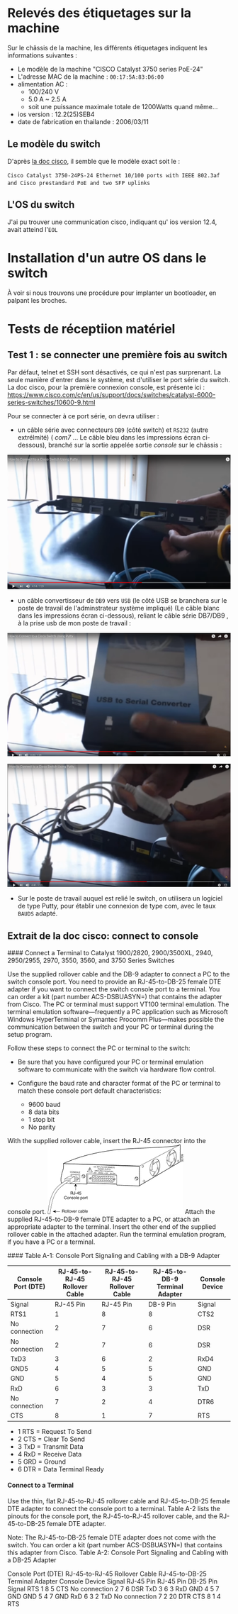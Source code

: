 
# Relevés des étiquetages sur la machine

Sur le châssis de la machine, les différents étiquetages indiquent les informations suivantes : 

* Le modèle de la machine "CISCO Catalyst 3750 series PoE-24"
* L'adresse MAC de la machine   : `00:17:5A:83:D6:00`
* alimentation AC : 
  * 100/240 V
  * 5.0 A ~ 2.5 A
  * soit une puissance maximale totale de 1200Watts quand même... 
* ios version : 12.2(25)SEB4
* date de fabrication en thailande : 2006/03/11



## Le modèle du switch

D'après [la doc cisco](https://www.cisco.com/c/en/us/products/collateral/switches/catalyst-3750-series-switches/product_data_sheet0900aecd80371991.html), il semble que le modèle exact soit  le :

`Cisco Catalyst 3750-24PS-24 Ethernet 10/100 ports with IEEE 802.3af and Cisco prestandard PoE and two SFP uplinks`


## L'OS du switch

J'ai pu trouver une communication cisco, indiquant qu' ios version 12.4, avait atteind l'`EOL`

# Installation d'un autre OS dans le switch

À voir si nous trouvons une procédure pour implanter un bootloader, en palpant les broches.

# Tests de réceptiion matériel

## Test 1 : se connecter une première fois au switch

Par défaut, telnet et SSH sont désactivés, ce qui n'est pas surprenant. La seule manière d'entrer dans le système, est d'utiliser le port série du switch. La doc cisco, pour la première connexion console, est présente ici : 
https://www.cisco.com/c/en/us/support/docs/switches/catalyst-6000-series-switches/10600-9.html


Pour se connecter à ce port série, on devra utiliser :

* un câble série avec connecteurs `DB9` (côté switch) et `RS232` (autre extrélmité) ( *com7* ... Le câble bleu dans les impressions écran ci-dessous), branché sur la sortie appelée sortie *console* sur le châssis : 

![câble série de type DB9 DB7](https://github.com/Jean-Baptiste-Lasselle/infra-kytes-underlay/raw/master/switchs/cisco-catalyst-3750-24-poe/images/cables-necessaires-cisco-switch-1-console-port-serie-db7-db9.png)

* un câble convertisseur de `DB9` vers `USB` (le côté USB se branchera sur le poste de travail de l'adminstrateur système impliqué) (Le câble blanc dans les impressions écran ci-dessous), reliant le câble série DB7/DB9 , à la prise usb de mon poste de travail :

![câble convertisseur de série vers USB](https://github.com/Jean-Baptiste-Lasselle/infra-kytes-underlay/raw/master/switchs/cisco-catalyst-3750-24-poe/images/cables-necessaires-cisco-switch-2-usb-to-serial.png)

![câble convertisseur de série vers USB](https://github.com/Jean-Baptiste-Lasselle/infra-kytes-underlay/raw/master/switchs/cisco-catalyst-3750-24-poe/images/cables-necessaires-cisco-switch-3-usb-to-serial.png)

* Sur le poste de travail auquel est relié le switch, on utilisera un logiciel de type Putty, pour établir une connexion de type com, avec le taux `BAUDS` adapté.



## Extrait de la doc cisco: connect to console

 #### Connect a Terminal to Catalyst 1900/2820, 2900/3500XL, 2940, 2950/2955, 2970, 3550, 3560, and 3750 Series Switches

Use the supplied rollover cable and the DB-9 adapter to connect a PC to the switch console port. You need to provide an
RJ-45-to-DB-25 female DTE adapter if you want to connect the switch console port to a terminal. 
You can order a kit (part number ACS-DSBUASYN=) that contains the adapter from Cisco. The PC or terminal must
support VT100 terminal emulation. The terminal emulation software—frequently a PC application such as
Microsoft Windows HyperTerminal or Symantec Procomm Plus—makes possible the communication between the
switch and your PC or terminal during the setup program.

Follow these steps to connect the PC or terminal to the switch:

* Be sure that you have configured your PC or terminal emulation software to communicate with the switch via hardware flow control.

* Configure the baud rate and character format of the PC or terminal to match these console port default characteristics:

  * 9600 baud
  * 8 data bits
  * 1 stop bit
  * No parity
  
With the supplied rollover cable, insert the RJ-45 connector into the console port.
    ![schema cisco switch connexion à la console série](https://github.com/Jean-Baptiste-Lasselle/infra-kytes-underlay/raw/master/schema-connect-to-console-cisco-3750-24ports-poe.gif)
Attach the supplied RJ-45-to-DB-9 female DTE adapter to a PC, or attach an appropriate adapter to the terminal.
Insert the other end of the supplied rollover cable in the attached adapter.
Run the terminal emulation program, if you have a PC or a terminal.

#### Table A-1: Console Port Signaling and Cabling with a DB-9 Adapter

| Console Port (DTE) | RJ-45-to-RJ-45 Rollover Cable |  RJ-45-to-RJ-45 Rollover Cable | 	RJ-45-to-DB-9 Terminal Adapter | Console Device |
| ------------------ | ------------- | ------------- | ------------------------------- | -------------- |
| Signal             | RJ-45 Pin     | RJ-45 Pin     | DB-9 Pin                        | Signal         |
| RTS1 | 1 | 8 | 8 | CTS2 |
| No connection | 2 | 7 | 6 | DSR |
| No connection | 2 | 7 | 6 | DSR |
| TxD3 | 3 | 6 | 2 | RxD4 |
| GND5 | 4 | 5 | 5 | GND |
| GND | 5 | 4 | 5 | GND |
| RxD | 6 | 3 | 3 | TxD |
| No connection | 7 | 2 | 4 | DTR6 |
| CTS | 8 | 1 | 7 | RTS |

* 1 RTS = Request To Send
* 2 CTS = Clear To Send
* 3 TxD = Transmit Data
* 4 RxD = Receive Data
* 5 GRD = Ground
* 6 DTR = Data Terminal Ready

#### Connect to a Terminal

Use the thin, flat RJ-45-to-RJ-45 rollover cable and RJ-45-to-DB-25 female DTE adapter to connect the console port to a terminal. Table A-2 lists the pinouts for the console port, the RJ-45-to-RJ-45 rollover cable, and the RJ-45-to-DB-25 female DTE adapter.

Note: The RJ-45-to-DB-25 female DTE adapter does not come with the switch. You can order a kit (part number ACS-DSBUASYN=) that contains this adapter from Cisco.
Table A-2: Console Port Signaling and Cabling with a DB-25 Adapter

Console Port (DTE) 	RJ-45-to-RJ-45 Rollover Cable 	RJ-45-to-DB-25 Terminal Adapter 	Console Device
Signal 	RJ-45 Pin 	RJ-45 Pin 	DB-25 Pin 	Signal
RTS 	1 	8 	5 	CTS
No connection 	2 	7 	6 	DSR
TxD 	3 	6 	3 	RxD
GND 	4 	5 	7 	GND
GND 	5 	4 	7 	GND
RxD 	6 	3 	2 	TxD
No connection 	7 	2 	20 	DTR
CTS 	8 	1 	4 	RTS
 
